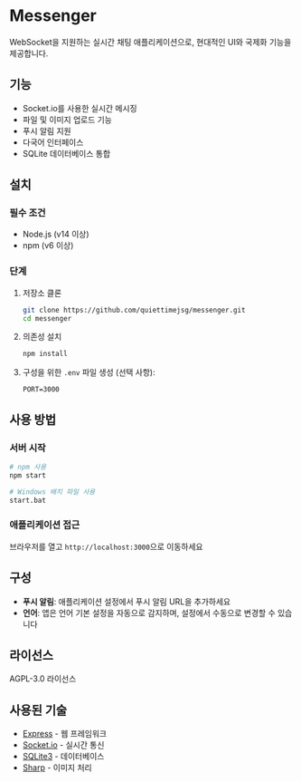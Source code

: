 # Messenger

WebSocket을 지원하는 실시간 채팅 애플리케이션으로, 현대적인 UI와 국제화 기능을 제공합니다.

## 기능

- Socket.io를 사용한 실시간 메시징
- 파일 및 이미지 업로드 기능
- 푸시 알림 지원
- 다국어 인터페이스
- SQLite 데이터베이스 통합

## 설치

### 필수 조건
- Node.js (v14 이상)
- npm (v6 이상)

### 단계
1. 저장소 클론
   ```bash
   git clone https://github.com/quiettimejsg/messenger.git
   cd messenger
   ```

2. 의존성 설치
   ```bash
   npm install
   ```

3. 구성을 위한 `.env` 파일 생성 (선택 사항):
   ```
   PORT=3000
   ```

## 사용 방법

### 서버 시작

```bash
# npm 사용
npm start

# Windows 배치 파일 사용
start.bat
```

### 애플리케이션 접근
브라우저를 열고 `http://localhost:3000`으로 이동하세요

## 구성
- **푸시 알림**: 애플리케이션 설정에서 푸시 알림 URL을 추가하세요
- **언어**: 앱은 언어 기본 설정을 자동으로 감지하며, 설정에서 수동으로 변경할 수 있습니다

## 라이선스
AGPL-3.0 라이선스

## 사용된 기술
- [Express](https://expressjs.com/) - 웹 프레임워크
- [Socket.io](https://socket.io/) - 실시간 통신
- [SQLite3](https://www.sqlite.org/) - 데이터베이스
- [Sharp](https://sharp.pixelplumbing.com/) - 이미지 처리
